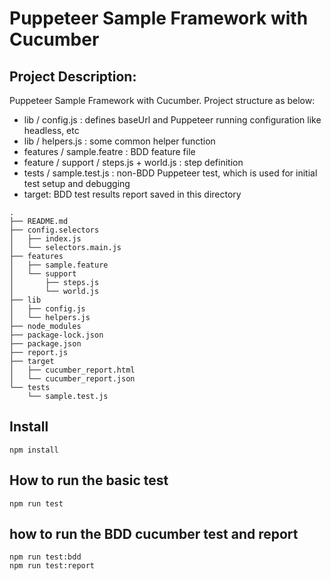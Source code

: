 # Puppeteer Sample Framework with Cucumber

## Project Description:
Puppeteer Sample Framework with Cucumber.
Project structure as below:
- lib / config.js : defines baseUrl and Puppeteer running configuration like headless, etc
- lib / helpers.js : some common helper function
- features / sample.featre : BDD feature file
- feature / support / steps.js + world.js : step definition
- tests / sample.test.js : non-BDD Puppeteer test, which is used for initial test setup and debugging
- target: BDD test results report saved in this directory

```
.
├── README.md
├── config.selectors
│   ├── index.js
│   └── selectors.main.js
├── features
│   ├── sample.feature
│   └── support
│       ├── steps.js
│       └── world.js
├── lib
│   ├── config.js
│   └── helpers.js
├── node_modules
├── package-lock.json
├── package.json
├── report.js
├── target
│   ├── cucumber_report.html
│   └── cucumber_report.json
└── tests
    └── sample.test.js
```

## Install
`npm install`

## How to run the basic test
`npm run test`

## how to run the BDD cucumber test and report
```
npm run test:bdd
npm run test:report
```
